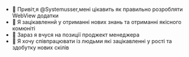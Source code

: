 - 👋 Привіт,я  @Systemusser,мені цікавить як правильно розробляти WebView додатки
- 👀 Я зацікавленнй у отриманні нових знань та отриманні якісного комюніті 
- 🌱 Зараз я вчуся на позиції проджект менеджера
- 💞️ Я хочу співпрацювати із людьми які зацікавленні у рості та здобутку нових скілів
  

<!---
Systemusser/Systemusser is a ✨ special ✨ repository because its `README.md` (this file) appears on your GitHub profile.
You can click the Preview link to take a look at your changes.
--->
